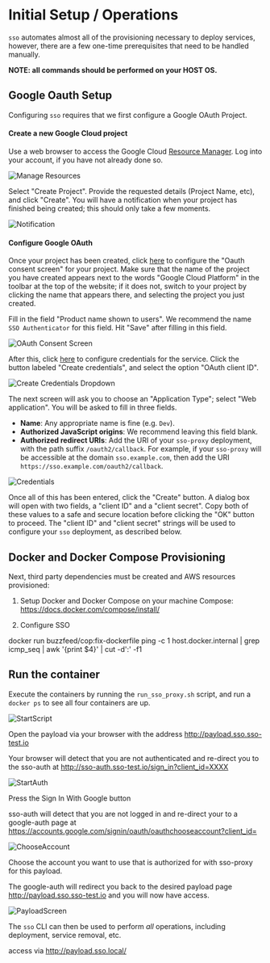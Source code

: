 # Initial Setup / Operations

`sso` automates almost all of the provisioning necessary to deploy services, however, there are
a few one-time prerequisites that need to be handled manually.

**NOTE: all commands should be performed on your HOST OS.**

## Google Oauth Setup

Configuring `sso` requires that we first configure a Google OAuth Project.

#### Create a new Google Cloud project

Use a web browser to access the Google Cloud [Resource Manager](
https://console.developers.google.com/cloud-resource-manager). Log into your account, if you have
not already done so.

![Manage Resources](images/setup-manage_resources.jpg)

Select "Create Project". Provide the requested details (Project Name, etc), and click "Create". You
will have a notification when your project has finished being created; this should only take a
few moments.

![Notification](images/setup-notification.jpg)

#### Configure Google OAuth

Once your project has been created, click [here](
https://console.cloud.google.com/apis/credentials/consent) to configure the "Oauth consent screen"
for your project. Make sure that the name of the project you have created appears next to the words
"Google Cloud Platform" in the toolbar at the top of the website; if it does not, switch to your
project by clicking the name that appears there, and selecting the project you just created.

Fill in the field "Product name shown to users". We recommend the name `SSO Authenticator` for this
field. Hit "Save" after filling in this field.

![OAuth Consent Screen](images/setup-consent_screen.jpg)

After this, click [here](https://console.cloud.google.com/apis/credentials) to configure
credentials for the service. Click the button labeled "Create credentials", and select the option
"OAuth client ID".

![Create Credentials Dropdown](images/setup-create_credentials.jpg)

The next screen will ask you to choose an "Application Type"; select "Web application". You will be
asked to fill in three fields.
- **Name**: Any appropriate name is fine (e.g. `Dev`).
- **Authorized JavaScript origins**: We recommend leaving this field blank.
- **Authorized redirect URIs**: Add the URI of your `sso-proxy` deployment, with the path suffix
`/oauth2/callback`. For example, if your `sso-proxy` will  be accessible at the domain
`sso.example.com`, then add the URI `https://sso.example.com/oauth2/callback`.

![Credentials](images/setup-credentials.jpg)

Once all of this has been entered, click the "Create" button. A dialog box will open with two
fields, a "client ID" and a "client secret". Copy both of these values to a safe and secure
location before clicking the "OK" button to proceed. The "client ID" and "client secret" strings
will be used to configure your `sso` deployment, as described below.

## Docker and Docker Compose Provisioning

Next, third party dependencies must be created and AWS resources provisioned:

 1. Setup Docker and Docker Compose on your machine
     Compose: https://docs.docker.com/compose/install/
     
 
 2. Configure SSO
 
 docker run buzzfeed/cop:fix-dockerfile ping -c 1 host.docker.internal | grep icmp_seq | awk '{print $4}' | cut -d':' -f1




## Run the container


Execute the containers by running the `run_sso_proxy.sh` script, and run a `docker ps` to see all four containers are up.

![StartScript](images/start-script.jpg)

Open the payload via your browser with the address http://payload.sso.sso-test.io

Your browser will detect that you are not authenticated and re-direct you to the sso-auth at http://sso-auth.sso-test.io/sign_in?client_id=XXXX

![StartAuth](images/start-auth.jpg)

Press the Sign In With Google button

sso-auth will detect that you are not logged in and re-direct your to a google-auth page at https://accounts.google.com/signin/oauth/oauthchooseaccount?client_id=

![ChooseAccount](images/choose-account.jpg)

Choose the account you want to use that is authorized for with sso-proxy for this payload.
 
The google-auth will redirect you back to the desired payload page http://payload.sso.sso-test.io and you will now have access.

![PayloadScreen](images/payload-screen.jpg)
 
The `sso` CLI can then be used to perform _all_ operations, including deployment, service removal,
etc.

access via http://payload.sso.local/


[papertrail]: https://papertrailapp.com/
[datadog]: https://datadog.com
[Terraform]: https://www.terraform.io/
[Packer]: https://www.packer.io/
[sso_config]: /docs/sso_config.md
[how-do-i-even-gpg]: /docs/secrets.md#how-do-i-even-gpg
[secrets]: /docs/secrets.md#overview


